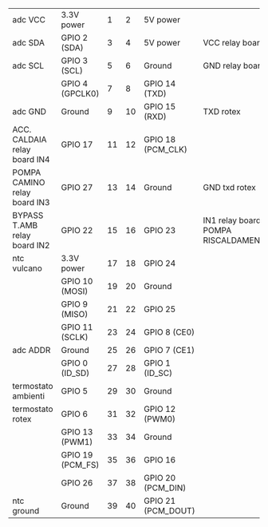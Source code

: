 |                                |                  |    |    |                    |                                     |
|--------------------------------|------------------|----|----|--------------------|-------------------------------------|
|                       adc VCC  | 3.3V power       |  1 |  2 | 5V power           |                                     |
|                       adc SDA  | GPIO 2 (SDA)     |  3 |  4 | 5V power           | VCC relay board                     |
|                       adc SCL  | GPIO 3 (SCL)     |  5 |  6 | Ground             | GND relay board                     |
|                                | GPIO 4 (GPCLK0)  |  7 |  8 | GPIO 14 (TXD)      |                                     |
|                       adc GND  | Ground           |  9 | 10 | GPIO 15 (RXD)      | TXD rotex                           |
|  ACC. CALDAIA  relay board IN4 | GPIO 17          | 11 | 12 | GPIO 18 (PCM_CLK)  |                                     |
|  POMPA CAMINO  relay board IN3 | GPIO 27          | 13 | 14 | Ground             | GND txd rotex                       |
|  BYPASS T.AMB  relay board IN2 | GPIO 22          | 15 | 16 | GPIO 23            | IN1 relay board POMPA RISCALDAMENTO |
|                    ntc vulcano | 3.3V power       | 17 | 18 | GPIO 24            |                                     |
|                                | GPIO 10 (MOSI)   | 19 | 20 | Ground             |                                     |
|                                | GPIO  9 (MISO)   | 21 | 22 | GPIO 25            |                                     |
|                                | GPIO 11 (SCLK)   | 23 | 24 | GPIO  8 (CE0)      |                                     |
|                       adc ADDR | Ground           | 25 | 26 | GPIO  7 (CE1)      |                                     |
|                                | GPIO  0 (ID_SD)  | 27 | 28 | GPIO  1 (ID_SC)    |                                     |
|            termostato ambienti | GPIO  5          | 29 | 30 | Ground             |                                     |
|            termostato rotex    | GPIO  6          | 31 | 32 | GPIO 12 (PWM0)     |                                     |
|                                | GPIO 13 (PWM1)   | 33 | 34 | Ground             |                                     |
|                                | GPIO 19 (PCM_FS) | 35 | 36 | GPIO 16            |                                     |
|                                | GPIO 26          | 37 | 38 | GPIO 20 (PCM_DIN)  |                                     |
|                     ntc ground | Ground           | 39 | 40 | GPIO 21 (PCM_DOUT) |                                     |